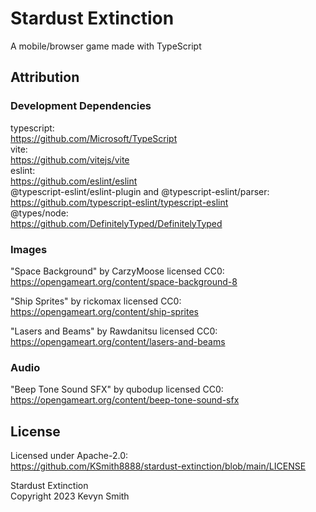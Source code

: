 # Stardust Extinction

A mobile/browser game made with TypeScript

## Attribution

### Development Dependencies

typescript:  
https://github.com/Microsoft/TypeScript  
vite:  
https://github.com/vitejs/vite  
eslint:  
https://github.com/eslint/eslint  
@typescript-eslint/eslint-plugin and @typescript-eslint/parser:  
https://github.com/typescript-eslint/typescript-eslint  
@types/node:  
https://github.com/DefinitelyTyped/DefinitelyTyped

### Images

"Space Background" by CarzyMoose licensed CC0:  
https://opengameart.org/content/space-background-8

"Ship Sprites" by rickomax licensed CC0:  
https://opengameart.org/content/ship-sprites

"Lasers and Beams" by Rawdanitsu licensed CC0:  
https://opengameart.org/content/lasers-and-beams

### Audio

"Beep Tone Sound SFX" by qubodup licensed CC0:  
https://opengameart.org/content/beep-tone-sound-sfx

## License

Licensed under Apache-2.0:  
https://github.com/KSmith8888/stardust-extinction/blob/main/LICENSE

Stardust Extinction  
Copyright 2023 Kevyn Smith
